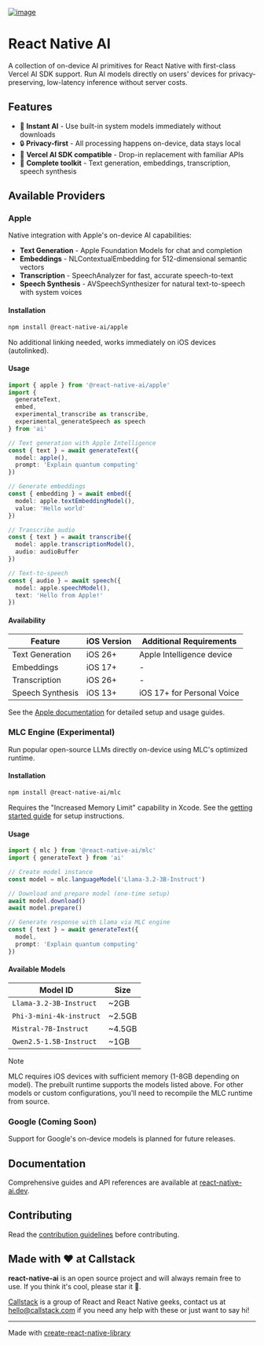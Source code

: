 [![image](https://github.com/user-attachments/assets/027ccbc1-c6c4-46a0-aa62-7b89d4e62f24)](https://www.callstack.com/open-source?utm_campaign=generic&utm_source=github&utm_medium=referral&utm_content=react-native-ai)

# React Native AI

A collection of on-device AI primitives for React Native with first-class Vercel AI SDK support. Run AI models directly on users' devices for privacy-preserving, low-latency inference without server costs.

## Features

- 🚀 **Instant AI** - Use built-in system models immediately without downloads
- 🔒 **Privacy-first** - All processing happens on-device, data stays local
- 🎯 **Vercel AI SDK compatible** - Drop-in replacement with familiar APIs
- 🎨 **Complete toolkit** - Text generation, embeddings, transcription, speech synthesis

## Available Providers

### Apple

Native integration with Apple's on-device AI capabilities:

- **Text Generation** - Apple Foundation Models for chat and completion
- **Embeddings** - NLContextualEmbedding for 512-dimensional semantic vectors
- **Transcription** - SpeechAnalyzer for fast, accurate speech-to-text
- **Speech Synthesis** - AVSpeechSynthesizer for natural text-to-speech with system voices

#### Installation

```bash
npm install @react-native-ai/apple
```

No additional linking needed, works immediately on iOS devices (autolinked).

#### Usage

```typescript
import { apple } from '@react-native-ai/apple'
import { 
  generateText,
  embed, 
  experimental_transcribe as transcribe, 
  experimental_generateSpeech as speech 
} from 'ai'

// Text generation with Apple Intelligence
const { text } = await generateText({
  model: apple(),
  prompt: 'Explain quantum computing'
})

// Generate embeddings
const { embedding } = await embed({
  model: apple.textEmbeddingModel(),
  value: 'Hello world'
})

// Transcribe audio
const { text } = await transcribe({
  model: apple.transcriptionModel(),
  audio: audioBuffer
})

// Text-to-speech
const { audio } = await speech({
  model: apple.speechModel(),
  text: 'Hello from Apple!'
})
```

#### Availability

| Feature | iOS Version | Additional Requirements |
|---------|-------------|------------------------|
| Text Generation | iOS 26+ | Apple Intelligence device |
| Embeddings | iOS 17+ | - |
| Transcription | iOS 26+ | - |
| Speech Synthesis | iOS 13+ | iOS 17+ for Personal Voice |

See the [Apple documentation](https://react-native-ai.dev/docs/apple/getting-started) for detailed setup and usage guides.

### MLC Engine (Experimental)

Run popular open-source LLMs directly on-device using MLC's optimized runtime.

#### Installation

```bash
npm install @react-native-ai/mlc
```

Requires the "Increased Memory Limit" capability in Xcode. See the [getting started guide](https://react-native-ai.dev/docs/mlc/getting-started) for setup instructions.

#### Usage

```typescript
import { mlc } from '@react-native-ai/mlc'
import { generateText } from 'ai'

// Create model instance
const model = mlc.languageModel('Llama-3.2-3B-Instruct')

// Download and prepare model (one-time setup)
await model.download()
await model.prepare()

// Generate response with Llama via MLC engine
const { text } = await generateText({
  model,
  prompt: 'Explain quantum computing'
})
```

#### Available Models

| Model ID | Size |
|----------|------|
| `Llama-3.2-3B-Instruct` | ~2GB |
| `Phi-3-mini-4k-instruct` | ~2.5GB |
| `Mistral-7B-Instruct` | ~4.5GB |
| `Qwen2.5-1.5B-Instruct` | ~1GB |

> [!NOTE]
> MLC requires iOS devices with sufficient memory (1-8GB depending on model). The prebuilt runtime supports the models listed above. For other models or custom configurations, you'll need to recompile the MLC runtime from source.

### Google (Coming Soon)

Support for Google's on-device models is planned for future releases.

## Documentation

Comprehensive guides and API references are available at [react-native-ai.dev](https://react-native-ai.dev).

## Contributing

Read the [contribution guidelines](/CONTRIBUTING.md) before contributing.

## Made with ❤️ at Callstack

**react-native-ai** is an open source project and will always remain free to use. If you think it's cool, please star it 🌟. 

[Callstack][callstack-readme-with-love] is a group of React and React Native geeks, contact us at [hello@callstack.com](mailto:hello@callstack.com) if you need any help with these or just want to say hi!

---

Made with [create-react-native-library](https://github.com/callstack/react-native-builder-bob)

[callstack-readme-with-love]: https://callstack.com/?utm_source=github.com&utm_medium=referral&utm_campaign=react-native-ai&utm_term=readme-with-love
